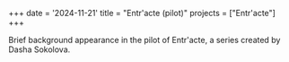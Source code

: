 +++
date = '2024-11-21'
title = "Entr'acte (pilot)"
projects = ["Entr'acte"]
+++

Brief background appearance in the pilot of Entr'acte, a series created by Dasha Sokolova.

